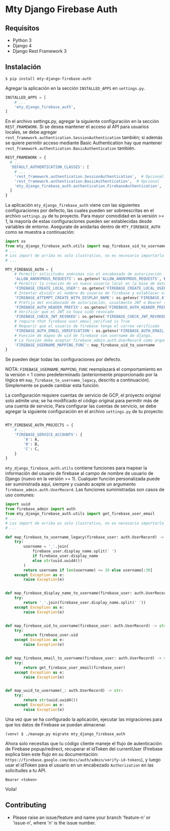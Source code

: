 # Mty Django Firebase Auth

## Requisitos

* Python 3
* Django 4
* Django Rest Framework 3 

## Instalación

```
$ pip install mty-django-firebase-auth
```

Agregar la aplicación en la sección `INSTALLED_APPS` en `settings.py`.

```python
INSTALLED_APPS = [
    # ...
    'mty_django_firebase_auth',
]
```

En el archivo settings.py, agregar la siguiente configuración en la sección `REST_FRAMEWORK`. Si se desea mantener el acceso al API para usuarios locales, se debe agregar `rest_framework.authentication.SessionAuthentication` también; si además se quiere permitir acceso mediante Basic Authentication hay que mantener `rest_framework.authentication.BasicAuthentication` también.

```python
REST_FRAMEWORK = {
  # ...
  'DEFAULT_AUTHENTICATION_CLASSES': [
    # ...
    'rest_framework.authentication.SessionAuthentication',  # Opcional
    'rest_framework.authentication.BasicAuthentication',  # Opcional
    'mty_django_firebase_auth.authentication.FirebaseAuthentication',
  ]
}
```


La aplicación `mty_django_firebase_auth` viene con las siguientes configuraciones por defecto, las cuales pueden ser sobreescritas en el archivo `settings.py` de tu proyecto. Para mayor comodidad en la versión >= 1, la mayoría de estas configuraciones pueden ser establecidas desde variables de entorno. Asegurate de anidarlas dentro de `MTY_FIREBASE_AUTH` como se muestra a continuación:

```python    
import os
from mty_django_firebase_auth.utils import map_firebase_uid_to_username
# ...
# Los import de arriba es solo ilustrativo, no es necesario importarlo de nuevo pués el código ya lo tiene, es solo para que se entienda que se debe importar la librería os
# ...

MTY_FIREBASE_AUTH = {
    # Permitir solicitudes anónimas sin el encabezado de autorización
    'ALLOW_ANONYMOUS_REQUESTS': os.getenv('ALLOW_ANONYMOUS_REQUESTS', False),
    # Permitir la creación de un nuevo usuario local en la base de datos
    'FIREBASE_CREATE_LOCAL_USER': os.getenv('FIREBASE_CREATE_LOCAL_USER', True),
    # Intentar dividir el nombre de usuario de firebase y establecer el nombre y apellido del usuario local
    'FIREBASE_ATTEMPT_CREATE_WITH_DISPLAY_NAME': os.getenv('FIREBASE_ATTEMPT_CREATE_WITH_DISPLAY_NAME', True),
    # Prefijo del encabezado de autorización, usualmente JWT o Bearer (v.gr. Bearer <token>)
    'FIREBASE_AUTH_HEADER_PREFIX': os.getenv('FIREBASE_AUTH_HEADER_PREFIX', 'Bearer'),
    # Verificar que el JWT no haya sido revocado
    'FIREBASE_CHECK_JWT_REVOKED': os.getenv('FIREBASE_CHECK_JWT_REVOKED', True),
    # require that firebase user.email_verified is True
    # Requerir que el usuario de firebase tenga el correo verificado
    'FIREBASE_AUTH_EMAIL_VERIFICATION': os.getenv('FIREBASE_AUTH_EMAIL_VERIFICATION', False),
    # Función de mapeo de uid de firebase con username de django. 
    # La función debe aceptar firebase_admin.auth.UserRecord como argumento y devolver str
    'FIREBASE_USERNAME_MAPPING_FUNC': map_firebase_uid_to_username
}
```

Se pueden dejar todas las configuraciones por defecto.

NOTA: `FIREBASE_USERNAME_MAPPING_FUNC` reemplazará el comportamiento en la versión < 1 como predeterminado (anteriormente proporcionado por la lógica en `map_firebase_to_username_legacy`, descrito a continuación). Simplemente se puede cambiar esta función.

La configuración requiere cuentas de servicio de GCP, el proyecto original solo admite una; se ha modificado el código original para permitir más de una cuenta de servicio, Para configurar las cuentas de servicio, se debe agregar la siguiente configuración en el archivo `settings.py` de tu proyecto:

```python

MTY_FIREBASE_AUTH_PROJECTS = {
    # ...
    'FIREBASE_SERVICE_ACCOUNTS': {
        'A': A,
        'B': B,
        'C': C,
    }
}
```


`mty_django_firebase_auth.utils` contiene funciones para mapear la información del usuario de firebase al campo de nombre de usuario de Django (nuevo en la versión >= 1). Cualquier función personalizada puede ser suministrada aquí, siempre y cuando acepte un argumento `firebase_admin.auth.UserRecord`. Las funciones suministradas son casos de uso comunes:

```python
import uuid
from firebase_admin import auth
from mty_django_firebase_auth.utils import get_firebase_user_email
# ...
# Los import de arriba es solo ilustrativo, no es necesario importarlo de nuevo pués el código ya lo tiene, es solo para que se entienda que se debe importar las librerías
# ...

def map_firebase_to_username_legacy(firebase_user: auth.UserRecord) -> str:
    try:
        username = '_'.join(
            firebase_user.display_name.split(' ')
            if firebase_user.display_name
            else str(uuid.uuid4())
        )
        return username if len(username) <= 30 else username[:30]
    except Exception as e:
        raise Exception(e)


def map_firebase_display_name_to_username(firebase_user: auth.UserRecord) -> str:
    try:
        return '_'.join(firebase_user.display_name.split(' '))
    except Exception as e:
        raise Exception(e)


def map_firebase_uid_to_username(firebase_user: auth.UserRecord) -> str:
    try:
        return firebase_user.uid
    except Exception as e:
        raise Exception(e)


def map_firebase_email_to_username(firebase_user: auth.UserRecord) -> str:
    try:
        return get_firebase_user_email(firebase_user)
    except Exception as e:
        raise Exception(e)


def map_uuid_to_username(_: auth.UserRecord) -> str:
    try:
        return str(uuid.uuid4())
    except Exception as e:
        raise Exception(e)
```

Una vez que se ha configurado la aplicación, ejecutar las migraciones para que los datos de Firebase se puedan almacenar.

```
(venv) $ ./manage.py migrate mty_django_firebase_auth
```

Ahora solo necesitas que tu código cliente maneje el flujo de autenticación de Firebase popup/redirect, recuperar el idToken del currentUser (Firebase explica bien este flujo en su documentación: `https://firebase.google.com/docs/auth/admin/verify-id-tokens`), y luego usar el idToken para el usuario en un encabezado `Authorization` en las solicitudes a tu API.

```
Bearer <token>
```

Voila!

## Contributing

* Please raise an issue/feature and name your branch 'feature-n' or 'issue-n', where 'n' is the issue number.
